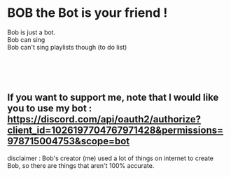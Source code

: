 # BOB the Bot is your friend ! 

Bob is just a bot.
<br>
Bob can sing 
<br>
Bob can't sing playlists though (to do list)

<br><br><br>

## If you want to support me, note that I would like you to use my bot : https://discord.com/api/oauth2/authorize?client_id=1026197704767971428&permissions=978715004753&scope=bot

disclaimer :
Bob's creator (me) used a lot of things on internet to create Bob, so there are things that aren't 100% accurate. 
